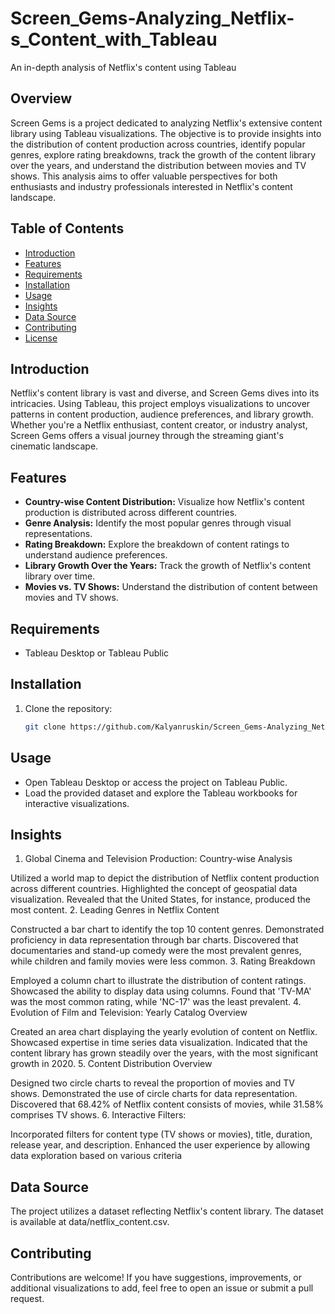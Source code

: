 # Screen_Gems-Analyzing_Netflix-s_Content_with_Tableau
An in-depth analysis of Netflix's content using Tableau

## Overview

Screen Gems is a project dedicated to analyzing Netflix's extensive content library using Tableau visualizations. The objective is to provide insights into the distribution of content production across countries, identify popular genres, explore rating breakdowns, track the growth of the content library over the years, and understand the distribution between movies and TV shows. This analysis aims to offer valuable perspectives for both enthusiasts and industry professionals interested in Netflix's content landscape.

## Table of Contents

- [Introduction](#introduction)
- [Features](#features)
- [Requirements](#requirements)
- [Installation](#installation)
- [Usage](#usage)
- [Insights](#insights)
- [Data Source](#data-source)
- [Contributing](#contributing)
- [License](#license)

## Introduction

Netflix's content library is vast and diverse, and Screen Gems dives into its intricacies. Using Tableau, this project employs visualizations to uncover patterns in content production, audience preferences, and library growth. Whether you're a Netflix enthusiast, content creator, or industry analyst, Screen Gems offers a visual journey through the streaming giant's cinematic landscape.

## Features

- **Country-wise Content Distribution:** Visualize how Netflix's content production is distributed across different countries.
- **Genre Analysis:** Identify the most popular genres through visual representations.
- **Rating Breakdown:** Explore the breakdown of content ratings to understand audience preferences.
- **Library Growth Over the Years:** Track the growth of Netflix's content library over time.
- **Movies vs. TV Shows:** Understand the distribution of content between movies and TV shows.

## Requirements

- Tableau Desktop or Tableau Public

## Installation

1. Clone the repository:

   ```bash
   git clone https://github.com/Kalyanruskin/Screen_Gems-Analyzing_Netflix-s_Content.git

## Usage
- Open Tableau Desktop or access the project on Tableau Public.
- Load the provided dataset and explore the Tableau workbooks for interactive visualizations.

## Insights

1. Global Cinema and Television Production: Country-wise Analysis

Utilized a world map to depict the distribution of Netflix content production across different countries.
Highlighted the concept of geospatial data visualization.
Revealed that the United States, for instance, produced the most content.
2. Leading Genres in Netflix Content

Constructed a bar chart to identify the top 10 content genres.
Demonstrated proficiency in data representation through bar charts.
Discovered that documentaries and stand-up comedy were the most prevalent genres, while children and family movies were less common.
3. Rating Breakdown

Employed a column chart to illustrate the distribution of content ratings.
Showcased the ability to display data using columns.
Found that 'TV-MA' was the most common rating, while 'NC-17' was the least prevalent.
4. Evolution of Film and Television: Yearly Catalog Overview

Created an area chart displaying the yearly evolution of content on Netflix.
Showcased expertise in time series data visualization.
Indicated that the content library has grown steadily over the years, with the most significant growth in 2020.
5. Content Distribution Overview

Designed two circle charts to reveal the proportion of movies and TV shows.
Demonstrated the use of circle charts for data representation.
Discovered that 68.42% of Netflix content consists of movies, while 31.58% comprises TV shows.
6. Interactive Filters:

Incorporated filters for content type (TV shows or movies), title, duration, release year, and description.
Enhanced the user experience by allowing data exploration based on various criteria
## Data Source

The project utilizes a dataset reflecting Netflix's content library. The dataset is available at data/netflix_content.csv.

## Contributing

Contributions are welcome! If you have suggestions, improvements, or additional visualizations to add, feel free to open an issue or submit a pull request.
